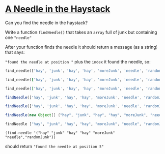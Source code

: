 # [A Needle in the Haystack](https://www.codewars.com/kata/56676e8fabd2d1ff3000000c)
Can you find the needle in the haystack?

Write a function `findNeedle()` that takes an `array` full of junk but containing one `"needle"`

After your function finds the needle it should return a message (as a string) that says:

`"found the needle at position "` plus the `index` it found the needle, so: 

```python
find_needle(['hay', 'junk', 'hay', 'hay', 'moreJunk', 'needle', 'randomJunk'])
```
```ruby
find_needle(['hay', 'junk', 'hay', 'hay', 'moreJunk', 'needle', 'randomJunk'])
```
```elixir
find_needle(['hay', 'junk', 'hay', 'hay', 'moreJunk', 'needle', 'randomJunk'])
```
```javascript
findNeedle(['hay', 'junk', 'hay', 'hay', 'moreJunk', 'needle', 'randomJunk'])
```
```typescript
findNeedle(['hay', 'junk', 'hay', 'hay', 'moreJunk', 'needle', 'randomJunk'])
```
```java
findNeedle(new Object[] {"hay", "junk", "hay", "hay", "moreJunk", "needle", "randomJunk"})
```
```haskell
findNeedle ["hay", "junk", "hay", "hay", "moreJunk", "needle", "randomJunk"]
```
```racket
(find-needle '("hay" "junk" "hay" "hay" "moreJunk" "needle","randomJunk"))
```

should return `"found the needle at position 5"`